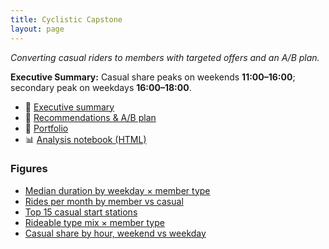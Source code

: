 ```yaml
---
title: Cyclistic Capstone
layout: page
---
```


*Converting casual riders to members with targeted offers and an A/B plan.*

**Executive Summary:** Casual share peaks on weekends **11:00–16:00**; secondary peak on weekdays **16:00–18:00**.

- 📄 [Executive summary](./executive_summary.md)
- 🧪 [Recommendations & A/B plan](./recommendations_and_experiment.md)
- 📁 [Portfolio](./portfolio.md)
- 📊 [Analysis notebook (HTML)](./01_prepare_process_analyze_clean.html)

### Figures
- [Median duration by weekday × member type](./figures/fig1_median_duration_weekday.png)
- [Rides per month by member vs casual](./figures/fig2_rides_per_month.png)
- [Top 15 casual start stations](./figures/fig3_top_casual_hotspots.png)
- [Rideable type mix × member type](./figures/fig4_device_mix.png)
- [Casual share by hour, weekend vs weekday](./figures/fig5_casual_share_by_hour.png)
